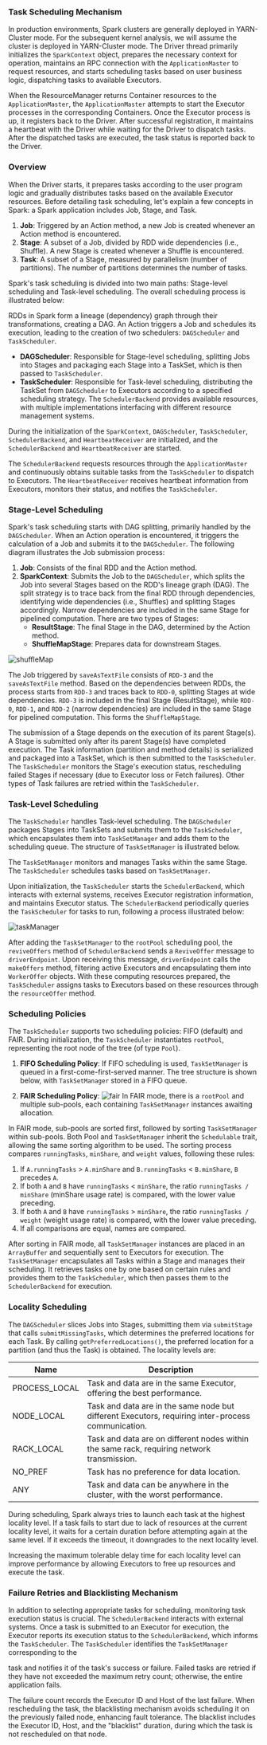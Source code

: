 ### Task Scheduling Mechanism

In production environments, Spark clusters are generally deployed in YARN-Cluster mode. For the subsequent kernel analysis, we will assume the cluster is deployed in YARN-Cluster mode. The Driver thread primarily initializes the `SparkContext` object, prepares the necessary context for operation, maintains an RPC connection with the `ApplicationMaster` to request resources, and starts scheduling tasks based on user business logic, dispatching tasks to available Executors.

When the ResourceManager returns Container resources to the `ApplicationMaster`, the `ApplicationMaster` attempts to start the Executor processes in the corresponding Containers. Once the Executor process is up, it registers back to the Driver. After successful registration, it maintains a heartbeat with the Driver while waiting for the Driver to dispatch tasks. After the dispatched tasks are executed, the task status is reported back to the Driver.

### Overview

When the Driver starts, it prepares tasks according to the user program logic and gradually distributes tasks based on the available Executor resources. Before detailing task scheduling, let's explain a few concepts in Spark: a Spark application includes Job, Stage, and Task.

1. **Job**: Triggered by an Action method, a new Job is created whenever an Action method is encountered.
2. **Stage**: A subset of a Job, divided by RDD wide dependencies (i.e., Shuffle). A new Stage is created whenever a Shuffle is encountered.
3. **Task**: A subset of a Stage, measured by parallelism (number of partitions). The number of partitions determines the number of tasks.

Spark's task scheduling is divided into two main paths: Stage-level scheduling and Task-level scheduling. The overall scheduling process is illustrated below:

RDDs in Spark form a lineage (dependency) graph through their transformations, creating a DAG. An Action triggers a Job and schedules its execution, leading to the creation of two schedulers: `DAGScheduler` and `TaskScheduler`.

- **DAGScheduler**: Responsible for Stage-level scheduling, splitting Jobs into Stages and packaging each Stage into a TaskSet, which is then passed to `TaskScheduler`.
- **TaskScheduler**: Responsible for Task-level scheduling, distributing the TaskSet from `DAGScheduler` to Executors according to a specified scheduling strategy. The `SchedulerBackend` provides available resources, with multiple implementations interfacing with different resource management systems.

During the initialization of the `SparkContext`, `DAGScheduler`, `TaskScheduler`, `SchedulerBackend`, and `HeartbeatReceiver` are initialized, and the `SchedulerBackend` and `HeartbeatReceiver` are started.

The `SchedulerBackend` requests resources through the `ApplicationMaster` and continuously obtains suitable tasks from the `TaskScheduler` to dispatch to Executors. The `HeartbeatReceiver` receives heartbeat information from Executors, monitors their status, and notifies the `TaskScheduler`.

### Stage-Level Scheduling

Spark's task scheduling starts with DAG splitting, primarily handled by the `DAGScheduler`. When an Action operation is encountered, it triggers the calculation of a Job and submits it to the `DAGScheduler`. The following diagram illustrates the Job submission process:

1. **Job**: Consists of the final RDD and the Action method.
2. **SparkContext**: Submits the Job to the `DAGScheduler`, which splits the Job into several Stages based on the RDD's lineage graph (DAG). The split strategy is to trace back from the final RDD through dependencies, identifying wide dependencies (i.e., Shuffles) and splitting Stages accordingly. Narrow dependencies are included in the same Stage for pipelined computation. There are two types of Stages:
    - **ResultStage**: The final Stage in the DAG, determined by the Action method.
    - **ShuffleMapStage**: Prepares data for downstream Stages. 

![shuffleMap](shuffleMap.png)

The Job triggered by `saveAsTextFile` consists of `RDD-3` and the `saveAsTextFile` method. Based on the dependencies between RDDs, the process starts from `RDD-3` and traces back to `RDD-0`, splitting Stages at wide dependencies. `RDD-3` is included in the final Stage (ResultStage), while `RDD-0`, `RDD-1`, and `RDD-2` (narrow dependencies) are included in the same Stage for pipelined computation. This forms the `ShuffleMapStage`.

The submission of a Stage depends on the execution of its parent Stage(s). A Stage is submitted only after its parent Stage(s) have completed execution. The Task information (partition and method details) is serialized and packaged into a TaskSet, which is then submitted to the `TaskScheduler`. The `TaskScheduler` monitors the Stage's execution status, rescheduling failed Stages if necessary (due to Executor loss or Fetch failures). Other types of Task failures are retried within the `TaskScheduler`.

### Task-Level Scheduling

The `TaskScheduler` handles Task-level scheduling. The `DAGScheduler` packages Stages into TaskSets and submits them to the `TaskScheduler`, which encapsulates them into `TaskSetManager` and adds them to the scheduling queue. The structure of `TaskSetManager` is illustrated below.

The `TaskSetManager` monitors and manages Tasks within the same Stage. The `TaskScheduler` schedules tasks based on `TaskSetManager`.

Upon initialization, the `TaskScheduler` starts the `SchedulerBackend`, which interacts with external systems, receives Executor registration information, and maintains Executor status. The `SchedulerBackend` periodically queries the `TaskScheduler` for tasks to run, following a process illustrated below:

![taskManager](taskManager.png)

After adding the `TaskSetManager` to the `rootPool` scheduling pool, the `reviveOffers` method of `SchedulerBackend` sends a `ReviveOffer` message to `driverEndpoint`. Upon receiving this message, `driverEndpoint` calls the `makeOffers` method, filtering active Executors and encapsulating them into `WorkerOffer` objects. With these computing resources prepared, the `TaskScheduler` assigns tasks to Executors based on these resources through the `resourceOffer` method.

### Scheduling Policies

The `TaskScheduler` supports two scheduling policies: FIFO (default) and FAIR. During initialization, the `TaskScheduler` instantiates `rootPool`, representing the root node of the tree (of type `Pool`).

1. **FIFO Scheduling Policy**:
    If FIFO scheduling is used, `TaskSetManager` is queued in a first-come-first-served manner. The tree structure is shown below, with `TaskSetManager` stored in a FIFO queue.

2. **FAIR Scheduling Policy**:
    ![fair](fair.png)
    In FAIR mode, there is a `rootPool` and multiple sub-pools, each containing `TaskSetManager` instances awaiting allocation. 

In FAIR mode, sub-pools are sorted first, followed by sorting `TaskSetManager` within sub-pools. Both Pool and `TaskSetManager` inherit the `Schedulable` trait, allowing the same sorting algorithm to be used. The sorting process compares `runningTasks`, `minShare`, and `weight` values, following these rules:

1. If `A.runningTasks` > `A.minShare` and `B.runningTasks` < `B.minShare`, `B` precedes `A`.
2. If both `A` and `B` have `runningTasks` < `minShare`, the ratio `runningTasks / minShare` (minShare usage rate) is compared, with the lower value preceding.
3. If both `A` and `B` have `runningTasks` > `minShare`, the ratio `runningTasks / weight` (weight usage rate) is compared, with the lower value preceding.
4. If all comparisons are equal, names are compared.

After sorting in FAIR mode, all `TaskSetManager` instances are placed in an `ArrayBuffer` and sequentially sent to Executors for execution. The `TaskSetManager` encapsulates all Tasks within a Stage and manages their scheduling. It retrieves tasks one by one based on certain rules and provides them to the `TaskScheduler`, which then passes them to the `SchedulerBackend` for execution.

### Locality Scheduling

The `DAGScheduler` slices Jobs into Stages, submitting them via `submitStage` that calls `submitMissingTasks`, which determines the preferred locations for each Task. By calling `getPreferredLocations()`, the preferred location for a partition (and thus the Task) is obtained. The locality levels are:

| Name          | Description |
|---------------|-------------|
| PROCESS_LOCAL | Task and data are in the same Executor, offering the best performance. |
| NODE_LOCAL    | Task and data are in the same node but different Executors, requiring inter-process communication. |
| RACK_LOCAL    | Task and data are on different nodes within the same rack, requiring network transmission. |
| NO_PREF       | Task has no preference for data location. |
| ANY           | Task and data can be anywhere in the cluster, with the worst performance. |

During scheduling, Spark always tries to launch each task at the highest locality level. If a task fails to start due to lack of resources at the current locality level, it waits for a certain duration before attempting again at the same level. If it exceeds the timeout, it downgrades to the next locality level.

Increasing the maximum tolerable delay time for each locality level can improve performance by allowing Executors to free up resources and execute the task.

### Failure Retries and Blacklisting Mechanism

In addition to selecting appropriate tasks for scheduling, monitoring task execution status is crucial. The `SchedulerBackend` interacts with external systems. Once a task is submitted to an Executor for execution, the Executor reports its execution status to the `SchedulerBackend`, which informs the `TaskScheduler`. The `TaskScheduler` identifies the `TaskSetManager` corresponding to the

 task and notifies it of the task's success or failure. Failed tasks are retried if they have not exceeded the maximum retry count; otherwise, the entire application fails.

The failure count records the Executor ID and Host of the last failure. When rescheduling the task, the blacklisting mechanism avoids scheduling it on the previously failed node, enhancing fault tolerance. The blacklist includes the Executor ID, Host, and the "blacklist" duration, during which the task is not rescheduled on that node.